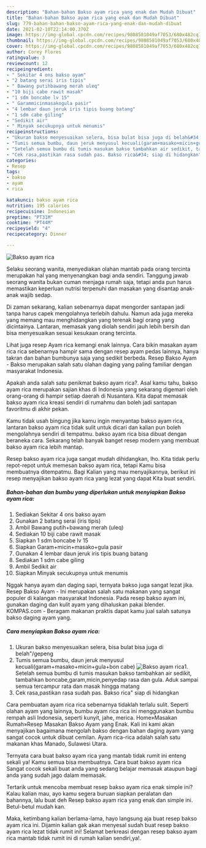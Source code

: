 ```yaml
---
description: "Bahan-bahan Bakso ayam rica yang enak dan Mudah Dibuat"
title: "Bahan-bahan Bakso ayam rica yang enak dan Mudah Dibuat"
slug: 779-bahan-bahan-bakso-ayam-rica-yang-enak-dan-mudah-dibuat
date: 2021-02-10T22:14:00.370Z
image: https://img-global.cpcdn.com/recipes/9808581049af7053/680x482cq70/bakso-ayam-rica-foto-resep-utama.jpg
thumbnail: https://img-global.cpcdn.com/recipes/9808581049af7053/680x482cq70/bakso-ayam-rica-foto-resep-utama.jpg
cover: https://img-global.cpcdn.com/recipes/9808581049af7053/680x482cq70/bakso-ayam-rica-foto-resep-utama.jpg
author: Corey Flores
ratingvalue: 3
reviewcount: 12
recipeingredient:
- " Sekitar 4 ons bakso ayam"
- "2 batang serai iris tipis"
- " Bawang putihbawang merah uleq"
- "10 biji cabe rawit masak"
- "1 sdm boncabe lv 15"
- " Garammicinmasakogula pasir"
- "4 lembar daun jeruk iris tipis buang batang"
- "1 sdm cabe giling"
- "Sedikit air"
- " Minyak secukupnya untuk menumis"
recipeinstructions:
- "Ukuran bakso menyesuaikan selera, bisa bulat bisa juga di belah&#34;/gepeng"
- "Tumis semua bumbu, daun jeruk menyusul kecuali(garam+masako+micin+gula+bon cabe)"
- "Setelah semua bumbu di tumis masukan bakso tambahkan air sedikit, tambahkan boncabe,garam,micin,penyedap rasa dan gula. Aduk sampai semua tercampur rata dan masak hingga matang"
- "Cek rasa,pastikan rasa sudah pas. Bakso rica&#34; siap di hidangkan"
categories:
- Resep
tags:
- bakso
- ayam
- rica

katakunci: bakso ayam rica 
nutrition: 195 calories
recipecuisine: Indonesian
preptime: "PT31M"
cooktime: "PT44M"
recipeyield: "4"
recipecategory: Dinner

---
```



![Bakso ayam rica](https://img-global.cpcdn.com/recipes/9808581049af7053/680x482cq70/bakso-ayam-rica-foto-resep-utama.jpg)

Selaku seorang wanita, menyediakan olahan mantab pada orang tercinta merupakan hal yang menyenangkan bagi anda sendiri. Tanggung jawab seorang  wanita bukan cuman menjaga rumah saja, tetapi anda pun harus memastikan keperluan nutrisi terpenuhi dan masakan yang disantap anak-anak wajib sedap.

Di zaman  sekarang, kalian sebenarnya dapat mengorder santapan jadi tanpa harus capek mengolahnya terlebih dahulu. Namun ada juga mereka yang memang mau menghidangkan yang terenak bagi orang yang dicintainya. Lantaran, memasak yang diolah sendiri jauh lebih bersih dan bisa menyesuaikan sesuai kesukaan orang tercinta. 

Lihat juga resep Ayam rica kemangi enak lainnya. Cara bikin masakan ayam rica rica sebenarnya hampir sama dengan resep ayam pedas lainnya, hanya takran dan bahan bumbunya saja yang sedikit berbeda. Resep Bakso Ayam - Bakso merupakan salah satu olahan daging yang paling familiar dengan masyarakat Indonesia.

Apakah anda salah satu penikmat bakso ayam rica?. Asal kamu tahu, bakso ayam rica merupakan sajian khas di Indonesia yang sekarang digemari oleh orang-orang di hampir setiap daerah di Nusantara. Kita dapat memasak bakso ayam rica kreasi sendiri di rumahmu dan boleh jadi santapan favoritmu di akhir pekan.

Kamu tidak usah bingung jika kamu ingin menyantap bakso ayam rica, lantaran bakso ayam rica tidak sulit untuk dicari dan kalian pun boleh mengolahnya sendiri di tempatmu. bakso ayam rica bisa dibuat dengan beraneka cara. Sekarang telah banyak banget resep modern yang membuat bakso ayam rica lebih mantap.

Resep bakso ayam rica juga sangat mudah dihidangkan, lho. Kita tidak perlu repot-repot untuk memesan bakso ayam rica, tetapi Kamu bisa membuatnya ditempatmu. Bagi Kalian yang mau menyajikannya, berikut ini resep menyajikan bakso ayam rica yang lezat yang dapat Kita buat sendiri.

<!--inarticleads1-->

##### Bahan-bahan dan bumbu yang diperlukan untuk menyiapkan Bakso ayam rica:

1. Sediakan  Sekitar 4 ons bakso ayam
1. Gunakan 2 batang serai (iris tipis)
1. Ambil  Bawang putih+bawang merah (uleq)
1. Sediakan 10 biji cabe rawit masak
1. Siapkan 1 sdm boncabe lv 15
1. Siapkan  Garam+micin+masako+gula pasir
1. Gunakan 4 lembar daun jeruk iris tipis buang batang
1. Sediakan 1 sdm cabe giling
1. Ambil Sedikit air
1. Siapkan  Minyak secukupnya untuk menumis


Nggak hanya ayam dan daging sapi, ternyata bakso juga sangat lezat jika. Resep Bakso Ayam - Ini merupakan salah satu makanan yang sangat populer di kalangan masyarakat Indonesia. Pada resep bakso ayam ini, gunakan daging dan kulit ayam yang dihaluskan pakai blender. KOMPAS.com - Beragam makanan praktis dapat kamu jual salah satunya bakso daging ayam yang. 

<!--inarticleads2-->

##### Cara menyiapkan Bakso ayam rica:

1. Ukuran bakso menyesuaikan selera, bisa bulat bisa juga di belah&#34;/gepeng
1. Tumis semua bumbu, daun jeruk menyusul kecuali(garam+masako+micin+gula+bon cabe)
<img src="https://img-global.cpcdn.com/steps/aac5d6c73624a05d/160x128cq70/bakso-ayam-rica-langkah-memasak-2-foto.jpg" alt="Bakso ayam rica">1. Setelah semua bumbu di tumis masukan bakso tambahkan air sedikit, tambahkan boncabe,garam,micin,penyedap rasa dan gula. Aduk sampai semua tercampur rata dan masak hingga matang
1. Cek rasa,pastikan rasa sudah pas. Bakso rica&#34; siap di hidangkan


Cara pembuatan ayam rica rica sebenarnya tidaklah terlalu sulit. Seperti olahan ayam yang lainnya, bumbu ayam rica rica ini menggunakan bumbu rempah asli Indonesia, seperti kunyit, jahe, merica. Home»Masakan Rumah»Resep Masakan Bakso Ayam yang Enak. Kali ini kami akan menyajikan bagaimana mengolah bakso dengan bahan daging ayam yang sangat cocok untuk dibuat cemilan. Ayam rica-rica adalah salah satu makanan khas Manado, Sulawesi Utara. 

Ternyata cara buat bakso ayam rica yang mantab tidak rumit ini enteng sekali ya! Kamu semua bisa membuatnya. Cara buat bakso ayam rica Sangat cocok sekali buat anda yang sedang belajar memasak ataupun bagi anda yang sudah jago dalam memasak.

Tertarik untuk mencoba membuat resep bakso ayam rica enak simple ini? Kalau kalian mau, ayo kamu segera buruan siapkan peralatan dan bahannya, lalu buat deh Resep bakso ayam rica yang enak dan simple ini. Betul-betul mudah kan. 

Maka, ketimbang kalian berlama-lama, hayo langsung aja buat resep bakso ayam rica ini. Dijamin kalian gak akan menyesal sudah buat resep bakso ayam rica lezat tidak rumit ini! Selamat berkreasi dengan resep bakso ayam rica mantab tidak rumit ini di rumah kalian sendiri,ya!.

